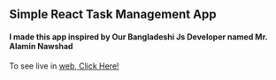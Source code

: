 ## Simple React Task Management App 

#### I made this app inspired by Our Bangladeshi Js Developer named Mr. Alamin Nawshad

To see live in [web, Click Here!](https://sad-nobel-77a68e.netlify.app/)
